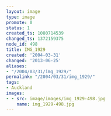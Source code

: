 ```yaml
---
layout: image
type: image
promote: 0
status: 1
created_ts: 1080714539
changed_ts: 1372159375
node_id: 498
title: IMG_1929
created: '2004-03-31'
changed: '2013-06-25'
aliases:
- "/2004/03/31/img_1929/"
permalink: "/2004/03/31/img_1929/"
tags:
- Auckland
images:
- - src: image/images/img_1929-498.jpg
    name: img_1929-498.jpg
---
```


